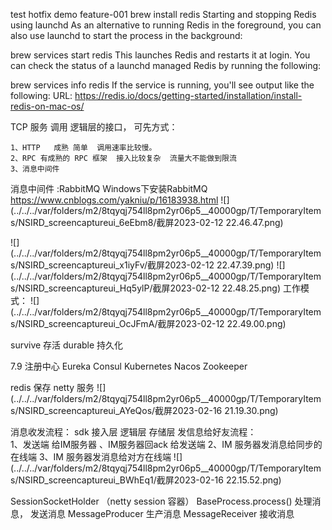 test hotfix
demo feature-001
brew install redis
Starting and stopping Redis using launchd
As an alternative to running Redis in the foreground, you can also use launchd to start the process in the background:

brew services start redis
This launches Redis and restarts it at login. You can check the status of a launchd managed Redis by running the following:

brew services info redis
If the service is running, you'll see output like the following:
URL:
https://redis.io/docs/getting-started/installation/install-redis-on-mac-os/


TCP 服务 调用 逻辑层的接口， 可先方式：

    1、HTTP   成熟 简单  调用速率比较慢。
    2、RPC 有成熟的 RPC 框架  接入比较复杂  流量大不能做到限流
    3、消息中间件
消息中间件 :RabbitMQ
Windows下安装RabbitMQ
https://www.cnblogs.com/yakniu/p/16183938.html
![](../../../var/folders/m2/8tqyqj754ll8pm2yr06p5__40000gp/T/TemporaryItems/NSIRD_screencaptureui_6eEbm8/截屏2023-02-12 22.46.47.png)

![](../../../var/folders/m2/8tqyqj754ll8pm2yr06p5__40000gp/T/TemporaryItems/NSIRD_screencaptureui_x1iyFv/截屏2023-02-12 22.47.39.png)
![](../../../var/folders/m2/8tqyqj754ll8pm2yr06p5__40000gp/T/TemporaryItems/NSIRD_screencaptureui_Hq5ylP/截屏2023-02-12 22.48.25.png)
工作模式：
![](../../../var/folders/m2/8tqyqj754ll8pm2yr06p5__40000gp/T/TemporaryItems/NSIRD_screencaptureui_OcJFmA/截屏2023-02-12 22.49.00.png)

survive 存活  durable 持久化

7.9
注册中心
Eureka  Consul Kubernetes Nacos  Zookeeper

redis 保存 netty 服务
![](../../../var/folders/m2/8tqyqj754ll8pm2yr06p5__40000gp/T/TemporaryItems/NSIRD_screencaptureui_AYeQos/截屏2023-02-16 21.19.30.png)

消息收发流程：
sdk  接入层 逻辑层  存储层
发信息给好友流程：  
1、发送端 给IM服务器 、IM服务器回ack 给发送端
2、IM 服务器发消息给同步的在线端
3、IM 服务器发消息给对方在线端
![](../../../var/folders/m2/8tqyqj754ll8pm2yr06p5__40000gp/T/TemporaryItems/NSIRD_screencaptureui_BWhEq1/截屏2023-02-16 22.15.52.png)

SessionSocketHolder  （netty session 容器）
BaseProcess.process() 处理消息， 发送消息
MessageProducer 生产消息
MessageReceiver 接收消息 
